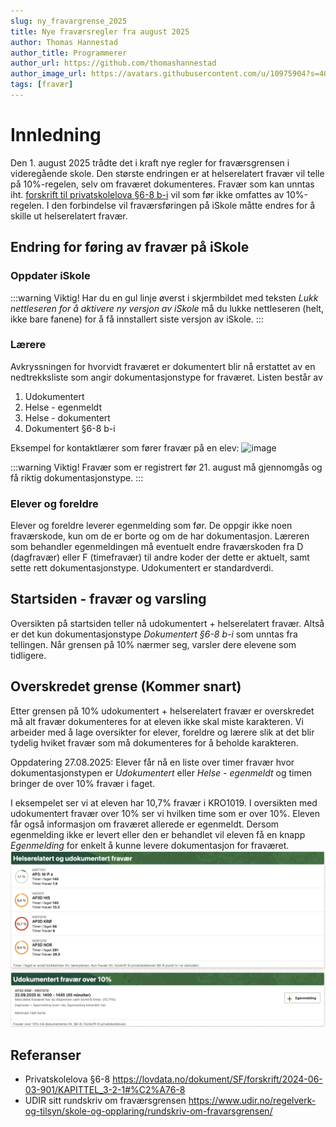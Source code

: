 ```yaml
---
slug: ny_fravargrense_2025
title: Nye fraværsregler fra august 2025
author: Thomas Hannestad
author_title: Programmerer
author_url: https://github.com/thomashannestad
author_image_url: https://avatars.githubusercontent.com/u/10975904?s=400&u=3da50813df75e4f3afb48e241aba5457756c51a7&v=4
tags: [fravær]
---
```



# Innledning
Den 1. august 2025 trådte det i kraft nye regler for fraværsgrensen i videregående skole. Den største endringen er at helserelatert fravær vil telle på 10%-regelen, selv om fraværet dokumenteres. Fravær som kan unntas iht. [forskrift til privatskolelova §6-8 b-i](https://lovdata.no/dokument/SF/forskrift/2024-06-03-901/KAPITTEL_3-2-1#%C2%A76-8) vil som før ikke omfattes av 10%-regelen. I den forbindelse vil fraværsføringen på iSkole måtte endres for å skille ut helserelatert fravær.

## Endring for føring av fravær på iSkole

### Oppdater iSkole
:::warning Viktig!
Har du en gul linje øverst i skjermbildet med teksten _Lukk nettleseren for å aktivere ny versjon av iSkole_ må du lukke nettleseren (helt, ikke bare fanene) for å få innstallert siste versjon av iSkole.
:::

### Lærere
Avkryssningen for hvorvidt fraværet er dokumentert blir nå erstattet av en nedtrekksliste som angir dokumentasjonstype for fraværet. Listen består av
1. Udokumentert
1. Helse - egenmeldt
1. Helse - dokumentert
1. Dokumentert §6-8 b-i

Eksempel for kontaktlærer som fører fravær på en elev:
![image](/img/Helsefravær.png)

:::warning Viktig!
Fravær som er registrert før 21. august må gjennomgås og få riktig dokumentasjonstype.
:::

### Elever og foreldre
Elever og foreldre leverer egenmelding som før. De oppgir ikke noen fraværskode, kun om de er borte og om de har dokumentasjon. Læreren som behandler egenmeldingen må eventuelt endre fraværskoden fra D (dagfravær) eller F (timefravær) til andre koder der dette er aktuelt, samt sette rett dokumentasjonstype. Udokumentert er standardverdi. 


## Startsiden - fravær og varsling
Oversikten på startsiden teller nå udokumentert + helserelatert fravær. Altså er det kun dokumentasjonstype _Dokumentert §6-8 b-i_ som unntas fra tellingen. Når grensen på 10% nærmer seg, varsler dere elevene som tidligere.

## Overskredet grense (Kommer snart)
Etter grensen på 10% udokumentert + helserelatert fravær er overskredet må alt fravær dokumenteres for at eleven ikke skal miste karakteren. Vi arbeider med å lage oversikter for elever, foreldre og lærere slik at det blir tydelig hviket fravær som må dokumenteres for å beholde karakteren.

Oppdatering 27.08.2025: Elever får nå en liste over timer fravær hvor dokumentasjonstypen er _Udokumentert_ eller _Helse - egenmeldt_ og timen bringer de over 10% fravær i faget.

I eksempelet ser vi at eleven har 10,7% fravær i KRO1019. I oversikten med udokumentert fravær over 10% ser vi hvilken time som er over 10%. Eleven får også informasjon om fraværet allerede er egenmeldt. Dersom egenmelding ikke er levert eller den er behandlet vil eleven få en knapp _Egenmelding_ for enkelt å kunne levere dokumentasjon for fraværet.
![image](/img/blog_elevfravaer.png)

## Referanser
- Privatskolelova §6-8 https://lovdata.no/dokument/SF/forskrift/2024-06-03-901/KAPITTEL_3-2-1#%C2%A76-8
- UDIR sitt rundskriv om fraværsgrensen https://www.udir.no/regelverk-og-tilsyn/skole-og-opplaring/rundskriv-om-fravarsgrensen/